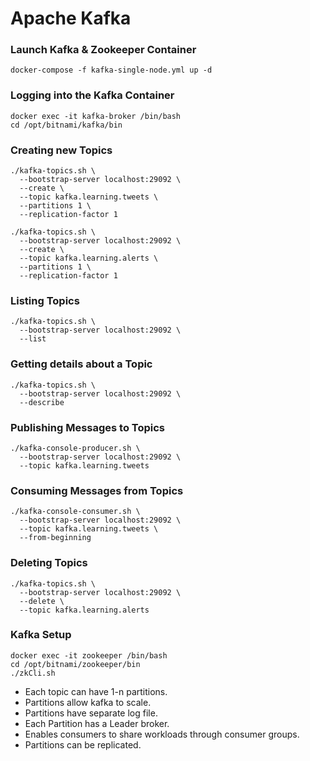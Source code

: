 # Apache Kafka

### Launch Kafka & Zookeeper Container
```shell
docker-compose -f kafka-single-node.yml up -d
```
### Logging into the Kafka Container
```shell
docker exec -it kafka-broker /bin/bash
cd /opt/bitnami/kafka/bin
```
### Creating new Topics
```shell
./kafka-topics.sh \
  --bootstrap-server localhost:29092 \
  --create \
  --topic kafka.learning.tweets \
  --partitions 1 \
  --replication-factor 1

./kafka-topics.sh \
  --bootstrap-server localhost:29092 \
  --create \
  --topic kafka.learning.alerts \
  --partitions 1 \
  --replication-factor 1
```
### Listing Topics
```shell
./kafka-topics.sh \
  --bootstrap-server localhost:29092 \
  --list
```
### Getting details about a Topic
```shell
./kafka-topics.sh \
  --bootstrap-server localhost:29092 \
  --describe
```
### Publishing Messages to Topics
```shell
./kafka-console-producer.sh \
  --bootstrap-server localhost:29092 \
  --topic kafka.learning.tweets
```
### Consuming Messages from Topics
```shell
./kafka-console-consumer.sh \
  --bootstrap-server localhost:29092 \
  --topic kafka.learning.tweets \
  --from-beginning
```
### Deleting Topics
```shell
./kafka-topics.sh \
  --bootstrap-server localhost:29092 \
  --delete \
  --topic kafka.learning.alerts
```
### Kafka Setup
```shell
docker exec -it zookeeper /bin/bash
cd /opt/bitnami/zookeeper/bin
./zkCli.sh
```

* Each topic can have 1-n partitions.
* Partitions allow kafka to scale.
* Partitions have separate log file.
* Each Partition has a Leader broker.
* Enables consumers to share workloads through consumer groups.
* Partitions can be replicated.